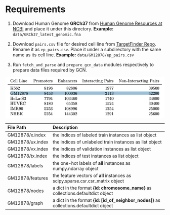 # Requirements

1. Download Human Genome **GRCh37** from [Human Genome Resources at NCBI](https://www.ncbi.nlm.nih.gov/projects/genome/guide/human/index.shtml) and place it under this directory. **Example:** `data/GRCh37_latest_genomic.fna`

2. Download `pairs.csv` file for desired cell line from [TargetFinder Repo](https://github.com/shwhalen/targetfinder/tree/master/paper/targetfinder). Rename it as `ep_pairs.csv`. Place it under a subdirectory with the same name as its cell line. **Example:** `data/GM12878/ep_pairs.csv`

3. Run `fetch_and_parse` and `prepare_gcn_data` modules respectively to prepare data files required by GCN.

![S1](./s1.png)

| **File Path** | **Description** |
| :-- | :-- |
| GM12878/x.index  | the indices of labeled train instances as list object |
| GM12878/ux.index | the indices of unlabeled train instances as list object |
| GM12878/vx.index | the indices of validation instances as list object |
| GM12878/tx.index | the indices of test instances as list object |
| GM12878/labels   | the one-hot labels of **all** instances as numpy.ndarray object |
| GM12878/features | the feature vectors of **all** instances as scipy.sparse.csr.csr_matrix object |
| GM12878/nodes    | a dict in the format **{id: chromosome_name}** as collections.defaultdict object |
| GM12878/graph | a dict in the format **{id: [id_of_neighbor_nodes]}** as collections.defaultdict object |
